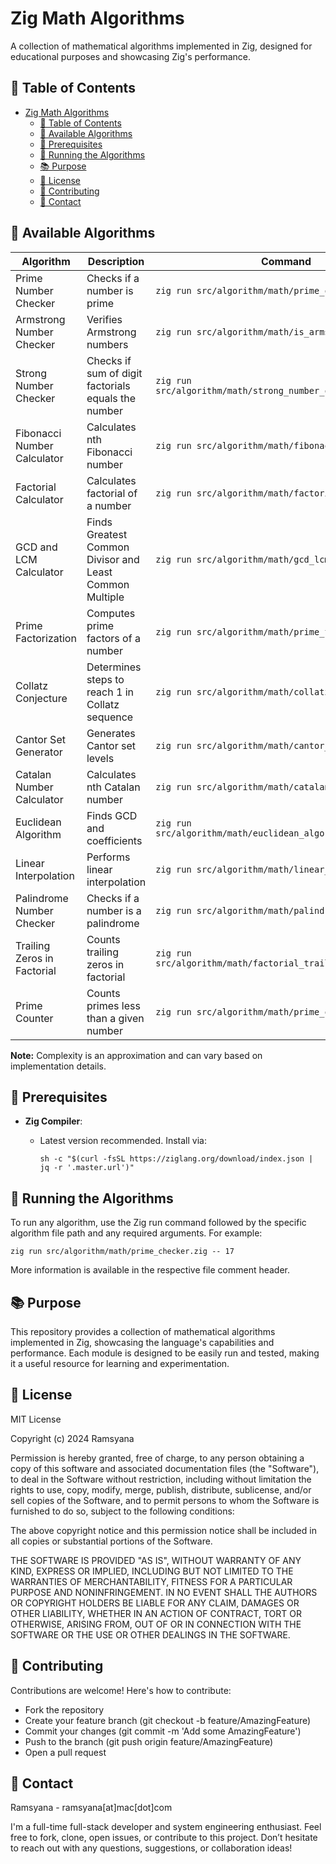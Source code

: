 # Zig Math Algorithms

A collection of mathematical algorithms implemented in Zig, designed for educational purposes and showcasing Zig's performance.

## 🚀 Table of Contents
- [Zig Math Algorithms](#zig-math-algorithms)
  - [🚀 Table of Contents](#-table-of-contents)
  - [🔢 Available Algorithms](#-available-algorithms)
  - [🚀 Prerequisites](#-prerequisites)
  - [🔧 Running the Algorithms](#-running-the-algorithms)
  - [📚 Purpose](#-purpose)
  - [📝 License](#-license)
  - [🤝 Contributing](#-contributing)
  - [📧 Contact](#-contact)

## 🔢 Available Algorithms

| Algorithm | Description | Command |
|-----------|-------------|---------|
| Prime Number Checker | Checks if a number is prime | `zig run src/algorithm/math/prime_checker.zig` |
| Armstrong Number Checker | Verifies Armstrong numbers | `zig run src/algorithm/math/is_armstrong.zig` |
| Strong Number Checker | Checks if sum of digit factorials equals the number | `zig run src/algorithm/math/strong_number_checker.zig` |
| Fibonacci Number Calculator | Calculates nth Fibonacci number | `zig run src/algorithm/math/fibonacci.zig` |
| Factorial Calculator | Calculates factorial of a number | `zig run src/algorithm/math/factorial.zig` |
| GCD and LCM Calculator | Finds Greatest Common Divisor and Least Common Multiple | `zig run src/algorithm/math/gcd_lcm_calculator.zig` |
| Prime Factorization | Computes prime factors of a number | `zig run src/algorithm/math/prime_factorization.zig` |
| Collatz Conjecture | Determines steps to reach 1 in Collatz sequence | `zig run src/algorithm/math/collatz_conjecture.zig` |
| Cantor Set Generator | Generates Cantor set levels | `zig run src/algorithm/math/cantor_set.zig -- 0 1 3` |
| Catalan Number Calculator | Calculates nth Catalan number | `zig run src/algorithm/math/catalan.zig` |
| Euclidean Algorithm | Finds GCD and coefficients | `zig run src/algorithm/math/euclidean_algorithm_extended.zig` |
| Linear Interpolation | Performs linear interpolation | `zig run src/algorithm/math/linear_interpolation.zig` |
| Palindrome Number Checker | Checks if a number is a palindrome | `zig run src/algorithm/math/palindrome_number.zig` |
| Trailing Zeros in Factorial | Counts trailing zeros in factorial | `zig run src/algorithm/math/factorial_trailing_zeroes.zig` |
| Prime Counter | Counts primes less than a given number | `zig run src/algorithm/math/prime_counter.zig` |


**Note:** Complexity is an approximation and can vary based on implementation details.

## 🚀 Prerequisites
- **Zig Compiler**: 
  - Latest version recommended. Install via:

    ```shell
    sh -c "$(curl -fsSL https://ziglang.org/download/index.json | jq -r '.master.url')"
    ```

## 🔧 Running the Algorithms

To run any algorithm, use the Zig run command followed by the specific algorithm file path and any required arguments. For example:

```shell
zig run src/algorithm/math/prime_checker.zig -- 17
```

More information is available in the respective file comment header.

## 📚 Purpose

This repository provides a collection of mathematical algorithms implemented in Zig, showcasing the language's capabilities and performance. Each module is designed to be easily run and tested, making it a useful resource for learning and experimentation.

## 📝 License

MIT License

Copyright (c) 2024 Ramsyana

Permission is hereby granted, free of charge, to any person obtaining a copy
of this software and associated documentation files (the "Software"), to deal
in the Software without restriction, including without limitation the rights
to use, copy, modify, merge, publish, distribute, sublicense, and/or sell
copies of the Software, and to permit persons to whom the Software is
furnished to do so, subject to the following conditions:

The above copyright notice and this permission notice shall be included in all
copies or substantial portions of the Software.

THE SOFTWARE IS PROVIDED "AS IS", WITHOUT WARRANTY OF ANY KIND, EXPRESS OR
IMPLIED, INCLUDING BUT NOT LIMITED TO THE WARRANTIES OF MERCHANTABILITY,
FITNESS FOR A PARTICULAR PURPOSE AND NONINFRINGEMENT. IN NO EVENT SHALL THE
AUTHORS OR COPYRIGHT HOLDERS BE LIABLE FOR ANY CLAIM, DAMAGES OR OTHER
LIABILITY, WHETHER IN AN ACTION OF CONTRACT, TORT OR OTHERWISE, ARISING FROM,
OUT OF OR IN CONNECTION WITH THE SOFTWARE OR THE USE OR OTHER DEALINGS IN THE
SOFTWARE.

## 🤝 Contributing
Contributions are welcome! Here's how to contribute:
- Fork the repository
- Create your feature branch (git checkout -b feature/AmazingFeature)
- Commit your changes (git commit -m 'Add some AmazingFeature')
- Push to the branch (git push origin feature/AmazingFeature)
- Open a pull request

## 📧 Contact

Ramsyana - ramsyana[at]mac[dot]com

I'm a full-time full-stack developer and system engineering enthusiast. Feel free to fork, clone, open issues, or contribute to this project. Don’t hesitate to reach out with any questions, suggestions, or collaboration ideas!


